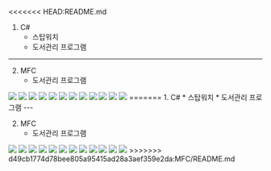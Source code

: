 <<<<<<< HEAD:README.md
1. C#
    * 스탑워치
    * 도서관리 프로그램
---

2. MFC
    * 도서관리 프로그램


<img src="./img/mfc/lmp.PNG">
<img src="./img/mfc/lmp(1).PNG">
<img src="./img/mfc/lmp(2).PNG">
<img src="./img/mfc/lmp(3).PNG">
<img src="./img/mfc/lmp(4).PNG">
<img src="./img/mfc/lmp(5).PNG">
<img src="./img/mfc/lmp(6).PNG">
<img src="./img/mfc/lmp(7).PNG">
<img src="./img/mfc/lmp(8).PNG">
<img src="./img/mfc/lmp(9).PNG">
<img src="./img/mfc/lmp(10).PNG">
<img src="./img/mfc/lmp(11).PNG">
=======
1. C#
    * 스탑워치
    * 도서관리 프로그램
---

2. MFC
    * 도서관리 프로그램


<img src="./img/mfc/lmp.png">
<img src="./img/mfc/lmp (1).png">
<img src="./img/mfc/lmp (2).png">
<img src="./img/mfc/lmp (3).png">
<img src="./img/mfc/lmp (4).png">
<img src="./img/mfc/lmp (5).png">
<img src="./img/mfc/lmp (6).png">
<img src="./img/mfc/lmp (7).png">
<img src="./img/mfc/lmp (8).png">
<img src="./img/mfc/lmp (9).png">
<img src="./img/mfc/lmp (10).png">
<img src="./img/mfc/lmp (11).png">
>>>>>>> d49cb1774d78bee805a95415ad28a3aef359e2da:MFC/README.md
